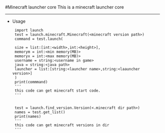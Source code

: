 #Minecraft launcher core
This is a minecraft launcher core
***
* Usage

       import launch
       test = launch.minecraft.Minecraft(<minecraft version path>)
       command = test.launch(
       
       size = list:[int:<width>,int:<height>],
       memorym = int:<min memory(MB)>
       memoryx = int:<max memory(MB)>
       username = string:<username in game>
       java = string:<java path>
       launcher = list:[string:<launcher name>,string:<laauncher version>]
       )
       print(commmand)
       '''
       this code can get minecraft start code.
       '''

       
       test = launch.find_version.Version(<.minecraft dir path>)
       names = test.get_list()
       print(names)
       '''
       this code can get minecraft versions in dir
       '''
       

